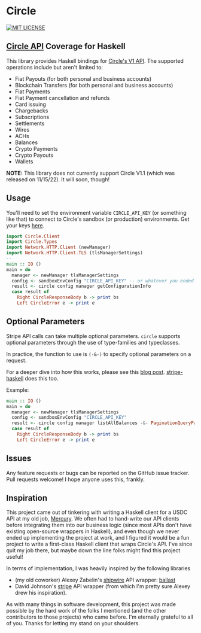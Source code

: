 # Circle

[![MIT LICENSE](https://img.shields.io/github/license/mashape/apistatus.svg)](https://github.com/dmarticus/circle/master/blob/LICENSE)

## [Circle API](https://developers.circle.com/developer/docs) Coverage for Haskell

This library provides Haskell bindings for [Circle's V1 API](https://developers.circle.com/developer/v1/reference/).  The supported operations include but aren't limited to:

* Fiat Payouts (for both personal and business accounts)
* Blockchain Transfers (for both personal and business accounts)
* Fiat Payments
* Fiat Payment cancellation and refunds
* Card issuing
* Chargebacks
* Subscriptions
* Settlements
* Wires
* ACHs
* Balances
* Crypto Payments
* Crypto Payouts
* Wallets

**NOTE:** This library does not currently support Circle V1.1 (which was released on 11/15/22).  It will soon, though!

## Usage

You'll need to set the environment variable `CIRCLE_API_KEY` (or something like that) to connect to Circle's sandbox (or production) environments.  Get your keys [here](https://developers.circle.com/docs/api-keys).

```hs
import Circle.Client
import Circle.Types
import Network.HTTP.Client (newManager)
import Network.HTTP.Client.TLS (tlsManagerSettings)
--
main :: IO ()
main = do
  manager <- newManager tlsManagerSettings
  config <- sandboxEnvConfig "CIRCLE_API_KEY" -- or whatever you ended up using for your environment variable
  result <- circle config manager getConfigurationInfo
  case result of
    Right CircleResponseBody b -> print bs
    Left CircleError e -> print e
```

## Optional Parameters

Stripe API calls can take multiple optional parameters.
`circle` supports optional parameters through the use of type-families and typeclasses.

In practice, the function to use is `(-&-)` to specify optional parameters on a request.

For a deeper dive into how this works, please see this [blog post](https://alexeyzabelin.com/haskell-api-wrapper).  [stripe-haskell](https://github.com/dmjio/stripe/blob/master/README.md#optional-parameters) does this too.

Example:

```hs
main :: IO ()
main = do
  manager <- newManager tlsManagerSettings
  config <- sandboxEnvConfig "CIRCLE_API_KEY"
  result <- circle config manager listAllBalances -&- PaginationQueryParams (PageBefore "a8899b8e-782a-4526-b674-0efe1e04526d")
  case result of
    Right CircleResponseBody b -> print bs
    Left CircleError e -> print e
```

## Issues

Any feature requests or bugs can be reported on the GitHub issue tracker. Pull requests welcome!  I hope anyone uses this, frankly.

## Inspiration

This project came out of tinkering with writing a Haskell client for a USDC API at my old job, [Mercury](https://mercury.com/).  We often had to hand-write our API clients before integrating them into our business logic (since most APIs don't have existing open-source wrappers in Haskell), and even though we never ended up implementing the project at work, and I figured it would be a fun project to write a first-class Haskell client that wraps Circle's API.  I've since quit my job there, but maybe down the line folks might find this project useful!

In terms of implementation, I was heavily inspired by the following libraries

- (my old coworker) Alexey Zabelin's [shipwire](https://www.shipwire.com/) API wrapper: [ballast](https://github.com/alexeyzab/ballast)
- David Johnson's [stripe](https://github.com/dmjio/stripe) API wrapper (from which I'm pretty sure Alexey drew his inspiration).

As with many things in software development, this project was made possible by the hard work of the folks I mentioned (and the other contributors to those projects) who came before.  I'm eternally grateful to all of you.  Thanks for letting my stand on your shoulders.